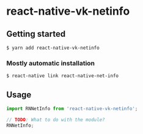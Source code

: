 
# react-native-vk-netinfo

## Getting started

`$ yarn add react-native-vk-netinfo`

### Mostly automatic installation

`$ react-native link react-native-net-info`


## Usage
```javascript
import RNNetInfo from 'react-native-vk-netinfo';

// TODO: What to do with the module?
RNNetInfo;
```
  
